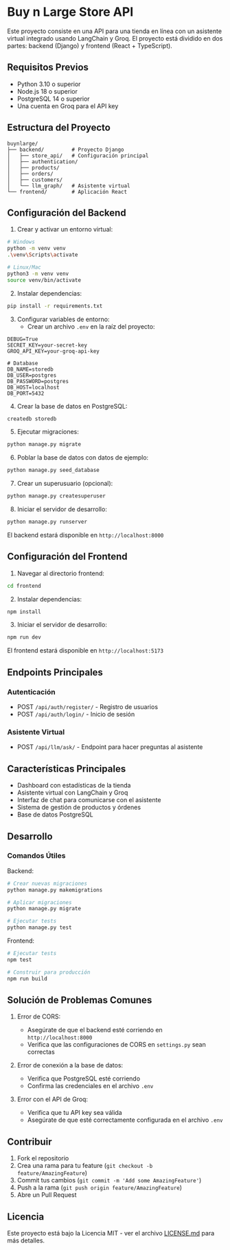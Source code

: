 # Buy n Large Store API

Este proyecto consiste en una API para una tienda en línea con un asistente virtual integrado usando LangChain y Groq. El proyecto está dividido en dos partes: backend (Django) y frontend (React + TypeScript).

## Requisitos Previos

- Python 3.10 o superior
- Node.js 18 o superior
- PostgreSQL 14 o superior
- Una cuenta en Groq para el API key

## Estructura del Proyecto

```
buynlarge/
├── backend/         # Proyecto Django
│   ├── store_api/   # Configuración principal
│   ├── authentication/
│   ├── products/
│   ├── orders/
│   ├── customers/
│   └── llm_graph/   # Asistente virtual
└── frontend/        # Aplicación React
```

## Configuración del Backend

1. Crear y activar un entorno virtual:
```bash
# Windows
python -m venv venv
.\venv\Scripts\activate

# Linux/Mac
python3 -m venv venv
source venv/bin/activate
```

2. Instalar dependencias:
```bash
pip install -r requirements.txt
```

3. Configurar variables de entorno:
   - Crear un archivo `.env` en la raíz del proyecto:
```env
DEBUG=True
SECRET_KEY=your-secret-key
GROQ_API_KEY=your-groq-api-key

# Database
DB_NAME=storedb
DB_USER=postgres
DB_PASSWORD=postgres
DB_HOST=localhost
DB_PORT=5432
```

4. Crear la base de datos en PostgreSQL:
```bash
createdb storedb
```

5. Ejecutar migraciones:
```bash
python manage.py migrate
```

6. Poblar la base de datos con datos de ejemplo:
```bash
python manage.py seed_database
```

7. Crear un superusuario (opcional):
```bash
python manage.py createsuperuser
```

8. Iniciar el servidor de desarrollo:
```bash
python manage.py runserver
```

El backend estará disponible en `http://localhost:8000`

## Configuración del Frontend

1. Navegar al directorio frontend:
```bash
cd frontend
```

2. Instalar dependencias:
```bash
npm install
```

3. Iniciar el servidor de desarrollo:
```bash
npm run dev
```

El frontend estará disponible en `http://localhost:5173`

## Endpoints Principales

### Autenticación
- POST `/api/auth/register/` - Registro de usuarios
- POST `/api/auth/login/` - Inicio de sesión


### Asistente Virtual
- POST `/api/llm/ask/` - Endpoint para hacer preguntas al asistente

## Características Principales

- Dashboard con estadísticas de la tienda
- Asistente virtual con LangChain y Groq
- Interfaz de chat para comunicarse con el asistente
- Sistema de gestión de productos y órdenes
- Base de datos PostgreSQL

## Desarrollo

### Comandos Útiles

Backend:
```bash
# Crear nuevas migraciones
python manage.py makemigrations

# Aplicar migraciones
python manage.py migrate

# Ejecutar tests
python manage.py test
```

Frontend:
```bash
# Ejecutar tests
npm test

# Construir para producción
npm run build
```

## Solución de Problemas Comunes

1. Error de CORS:
   - Asegúrate de que el backend esté corriendo en `http://localhost:8000`
   - Verifica que las configuraciones de CORS en `settings.py` sean correctas

2. Error de conexión a la base de datos:
   - Verifica que PostgreSQL esté corriendo
   - Confirma las credenciales en el archivo `.env`

3. Error con el API de Groq:
   - Verifica que tu API key sea válida
   - Asegúrate de que esté correctamente configurada en el archivo `.env`

## Contribuir

1. Fork el repositorio
2. Crea una rama para tu feature (`git checkout -b feature/AmazingFeature`)
3. Commit tus cambios (`git commit -m 'Add some AmazingFeature'`)
4. Push a la rama (`git push origin feature/AmazingFeature`)
5. Abre un Pull Request

## Licencia

Este proyecto está bajo la Licencia MIT - ver el archivo [LICENSE.md](LICENSE.md) para más detalles. 